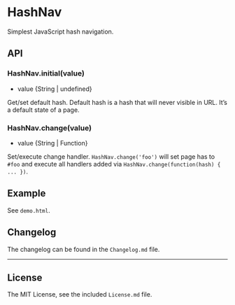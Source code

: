# HashNav

Simplest JavaScript hash navigation.


## API

### HashNav.initial(value)

- value {String | undefined}

Get/set default hash. Default hash is a hash that will never visible in URL. It’s a default state of a page.

### HashNav.change(value)

- value {String | Function}

Set/execute change handler. `HashNav.change('foo')` will set page has to `#foo` and execute all handlers added via `HashNav.change(function(hash) { ... })`.


## Example

See `demo.html`.


## Changelog

The changelog can be found in the `Changelog.md` file.


---

## License

The MIT License, see the included `License.md` file.